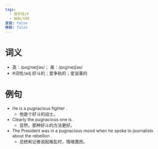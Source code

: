 ```yaml
---
tags:
  - 首字母/P
  - 级别/GRE
掌握: false
模糊: false
---
```

# 词义
- 英：/pʌɡˈneɪʃəs/； 美：/pʌɡˈneɪʃəs/
- #词性/adj  好斗的；爱争执的；爱滋事的
# 例句
- He is a pugnacious fighter .
	- 他是个好斗的战士。
- Clearly the pugnacious one is .
	- 显然，那种好斗的方法更好。
- The President was in a pugnacious mood when he spoke to journalists about the rebellion .
	- 总统和记者说起叛乱时，情绪激昂。
